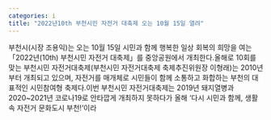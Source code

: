 ```yaml
---
categories: i
title: "2022년10th 부천시민 자전거 대축제 오는 10월 15일 열려"
---
```

부천시(시장 조용익)는 오는 10월 15일 시민과 함께 행복한 일상 회복의 희망을 여는 「2022년(10th) 부천시민 자전거 대축제」를 중앙공원에서 개최한다.올해로 10회를 맞는 부천시민 자전거대축제(부천시민 자전거대축제 축제추진위원장 이형래)는 2010년부터 개최되고 있으며, 자전거를 매개체로 시민들이 함께 소통하고 화합하는 부천의 대표적인 시민참여형 축제다.이번 부천시민 자전거대축제는 2019년 돼지열병과 2020~2021년 코로나19로 안타깝게 개최하지 못하다가 올해 ‘다시 시민과 함께, 생활 속 자전거 문화도시 부천!’이라
